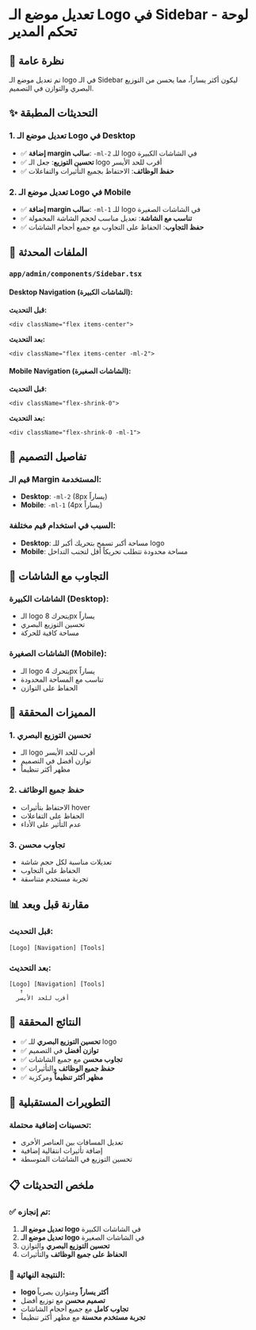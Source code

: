 # تعديل موضع الـ Logo في Sidebar - لوحة تحكم المدير

## 🎯 نظرة عامة

تم تعديل موضع الـ logo في الـ Sidebar ليكون أكثر يساراً، مما يحسن من التوزيع البصري والتوازن في التصميم.

## ✨ التحديثات المطبقة

### 1. **تعديل موضع الـ Logo في Desktop**
- ✅ **إضافة margin سالب**: `-ml-2` للـ logo في الشاشات الكبيرة
- ✅ **تحسين التوزيع**: جعل الـ logo أقرب للحد الأيسر
- ✅ **حفظ الوظائف**: الاحتفاظ بجميع التأثيرات والتفاعلات

### 2. **تعديل موضع الـ Logo في Mobile**
- ✅ **إضافة margin سالب**: `-ml-1` للـ logo في الشاشات الصغيرة
- ✅ **تناسب مع الشاشة**: تعديل مناسب لحجم الشاشة المحمولة
- ✅ **حفظ التجاوب**: الحفاظ على التجاوب مع جميع أحجام الشاشات

## 🔧 الملفات المحدثة

### `app/admin/components/Sidebar.tsx`

#### **Desktop Navigation (الشاشات الكبيرة):**
**قبل التحديث:**
```tsx
<div className="flex items-center">
```

**بعد التحديث:**
```tsx
<div className="flex items-center -ml-2">
```

#### **Mobile Navigation (الشاشات الصغيرة):**
**قبل التحديث:**
```tsx
<div className="flex-shrink-0">
```

**بعد التحديث:**
```tsx
<div className="flex-shrink-0 -ml-1">
```

## 🎨 تفاصيل التصميم

### **قيم الـ Margin المستخدمة:**
- **Desktop**: `-ml-2` (8px يساراً)
- **Mobile**: `-ml-1` (4px يساراً)

### **السبب في استخدام قيم مختلفة:**
- **Desktop**: مساحة أكبر تسمح بتحريك أكبر للـ logo
- **Mobile**: مساحة محدودة تتطلب تحريكاً أقل لتجنب التداخل

## 📱 التجاوب مع الشاشات

### **الشاشات الكبيرة (Desktop):**
- الـ logo يتحرك 8px يساراً
- تحسين التوزيع البصري
- مساحة كافية للحركة

### **الشاشات الصغيرة (Mobile):**
- الـ logo يتحرك 4px يساراً
- تناسب مع المساحة المحدودة
- الحفاظ على التوازن

## 🚀 المميزات المحققة

### 1. **تحسين التوزيع البصري**
- الـ logo أقرب للحد الأيسر
- توازن أفضل في التصميم
- مظهر أكثر تنظيماً

### 2. **حفظ جميع الوظائف**
- الاحتفاظ بتأثيرات hover
- الحفاظ على التفاعلات
- عدم التأثير على الأداء

### 3. **تجاوب محسن**
- تعديلات مناسبة لكل حجم شاشة
- الحفاظ على التجاوب
- تجربة مستخدم متناسقة

## 📊 مقارنة قبل وبعد

### **قبل التحديث:**
```
[Logo] [Navigation] [Tools]
```

### **بعد التحديث:**
```
[Logo] [Navigation] [Tools]
   ↑
  أقرب للحد الأيسر
```

## 🎯 النتائج المحققة

- ✅ **تحسين التوزيع البصري** للـ logo
- ✅ **توازن أفضل** في التصميم
- ✅ **تجاوب محسن** مع جميع الشاشات
- ✅ **حفظ جميع الوظائف** والتأثيرات
- ✅ **مظهر أكثر تنظيماً** ومركزية

## 🔮 التطويرات المستقبلية

### **تحسينات إضافية محتملة:**
- تعديل المسافات بين العناصر الأخرى
- إضافة تأثيرات انتقالية إضافية
- تحسين التوزيع في الشاشات المتوسطة

## 📋 ملخص التحديثات

### ✅ تم إنجازه:
1. **تعديل موضع الـ logo** في الشاشات الكبيرة
2. **تعديل موضع الـ logo** في الشاشات الصغيرة
3. **تحسين التوزيع البصري** والتوازن
4. **الحفاظ على جميع الوظائف** والتأثيرات

### 🎉 النتيجة النهائية:
- **logo أكثر يساراً** ومتوازن بصرياً
- **تصميم محسن** مع توزيع أفضل
- **تجاوب كامل** مع جميع أحجام الشاشات
- **تجربة مستخدم محسنة** مع مظهر أكثر تنظيماً
